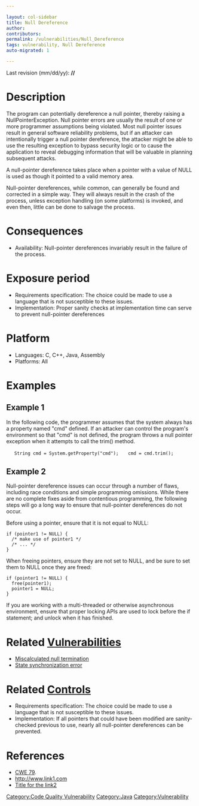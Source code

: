 ```yaml
---

layout: col-sidebar
title: Null Dereference
author: 
contributors: 
permalink: /vulnerabilities/Null_Dereference
tags: vulnerability, Null Dereference
auto-migrated: 1

---
```


Last revision (mm/dd/yy): **//**

# Description

The program can potentially dereference a null pointer, thereby raising
a NullPointerException. Null pointer errors are usually the result of
one or more programmer assumptions being violated. Most null pointer
issues result in general software reliability problems, but if an
attacker can intentionally trigger a null pointer dereference, the
attacker might be able to use the resulting exception to bypass security
logic or to cause the application to reveal debugging information that
will be valuable in planning subsequent attacks.

A null-pointer dereference takes place when a pointer with a value of
NULL is used as though it pointed to a valid memory area.

Null-pointer dereferences, while common, can generally be found and
corrected in a simple way. They will always result in the crash of the
process, unless exception handling (on some platforms) is invoked, and
even then, little can be done to salvage the process.

# Consequences

  - Availability: Null-pointer dereferences invariably result in the
    failure of the process.

# Exposure period

  - Requirements specification: The choice could be made to use a
    language that is not susceptible to these issues.
  - Implementation: Proper sanity checks at implementation time can
    serve to prevent null-pointer dereferences

# Platform

  - Languages: C, C++, Java, Assembly
  - Platforms: All

# Examples

## Example 1

In the following code, the programmer assumes that the system always has
a property named "cmd" defined. If an attacker can control the program's
environment so that "cmd" is not defined, the program throws a null
pointer exception when it attempts to call the trim() method.

`   String cmd = System.getProperty("cmd");`
`   cmd = cmd.trim();`

## Example 2

Null-pointer dereference issues can occur through a number of flaws,
including race conditions and simple programming omissions. While there
are no complete fixes aside from contentious programming, the following
steps will go a long way to ensure that null-pointer dereferences do not
occur.

Before using a pointer, ensure that it is not equal to NULL:

    if (pointer1 != NULL) {
      /* make use of pointer1 */
      /* ... */
    }

When freeing pointers, ensure they are not set to NULL, and be sure to
set them to NULL once they are freed:

    if (pointer1 != NULL) {
      free(pointer1);
      pointer1 = NULL;
    }

If you are working with a multi-threaded or otherwise asynchronous
environment, ensure that proper locking APIs are used to lock before the
if statement; and unlock when it has finished.

# Related [Vulnerabilities](Vulnerabilities "wikilink")

  - [Miscalculated null
    termination](Miscalculated_null_termination "wikilink")
  - [State synchronization
    error](State_synchronization_error "wikilink")

# Related [Controls](Controls "wikilink")

  - Requirements specification: The choice could be made to use a
    language that is not susceptible to these issues.
  - Implementation: If all pointers that could have been modified are
    sanity-checked previous to use, nearly all null-pointer dereferences
    can be prevented.

# References

  - [CWE 79](http://cwe.mitre.org/data/definitions/79.html).
  - <http://www.link1.com>
  - [Title for the link2](http://www.link2.com)

[Category:Code Quality
Vulnerability](Category:Code_Quality_Vulnerability "wikilink")
[Category:Java](Category:Java "wikilink")
[Category:Vulnerability](Category:Vulnerability "wikilink")